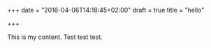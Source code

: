 +++
date = "2016-04-06T14:18:45+02:00"
draft = true
title = "hello"

+++

This is my content. Test test test.

